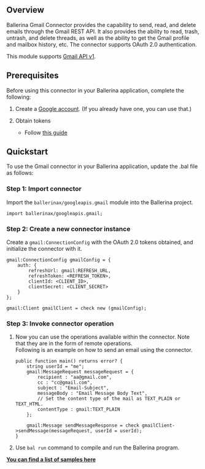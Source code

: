 ## Overview
Ballerina Gmail Connector provides the capability to send, read, and delete emails through the Gmail REST API. It also provides the ability to read, trash, untrash, and delete threads, as well as the ability to get the Gmail profile and mailbox history, etc. The connector supports OAuth 2.0 authentication.

This module supports [Gmail API v1](https://developers.google.com/gmail/api).

## Prerequisites

Before using this connector in your Ballerina application, complete the following:

1. Create a [Google account](https://accounts.google.com/signup/v2/webcreateaccount?utm_source=ga-ob-search&utm_medium=google-account&flowName=GlifWebSignIn&flowEntry=SignUp). (If you already have one, you can use that.)

2. Obtain tokens 
    - Follow [this guide](https://developers.google.com/identity/protocols/oauth2)

## Quickstart

To use the Gmail connector in your Ballerina application, update the .bal file as follows:

### Step 1: Import connector
Import the `ballerinax/googleapis.gmail` module into the Ballerina project.
```ballerina
import ballerinax/googleapis.gmail;
```

### Step 2: Create a new connector instance
Create a `gmail:ConnectionConfig` with the OAuth 2.0 tokens obtained, and initialize the connector with it.

```ballerina
gmail:ConnectionConfig gmailConfig = {
    auth: {
        refreshUrl: gmail:REFRESH_URL,
        refreshToken: <REFRESH_TOKEN>,
        clientId: <CLIENT_ID>,
        clientSecret: <CLIENT_SECRET>
    }
};

gmail:Client gmailClient = check new (gmailConfig);
```

### Step 3: Invoke connector operation
1. Now you can use the operations available within the connector. Note that they are in the form of remote operations.  
Following is an example on how to send an email using the connector.

    ```ballerina
    public function main() returns error? {
        string userId = "me";
        gmail:MessageRequest messageRequest = {
            recipient : "aa@gmail.com",
            cc : "cc@gmail.com",
            subject : "Email-Subject",
            messageBody : "Email Message Body Text",
            // Set the content type of the mail as TEXT_PLAIN or TEXT_HTML.
            contentType : gmail:TEXT_PLAIN
        };

        gmail:Message sendMessageResponse = check gmailClient->sendMessage(messageRequest, userId = userId);
    }
    ```
2. Use `bal run` command to compile and run the Ballerina program.

**[You can find a list of samples here](https://github.com/ballerina-platform/module-ballerinax-googleapis.gmail/tree/master/examples)**
